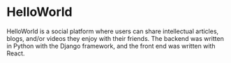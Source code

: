 # HelloWorld

HelloWorld is a social platform where users can share intellectual articles, blogs, and/or videos they enjoy with their friends. The backend was written in Python with the Django framework, and the front end was written with React. 
